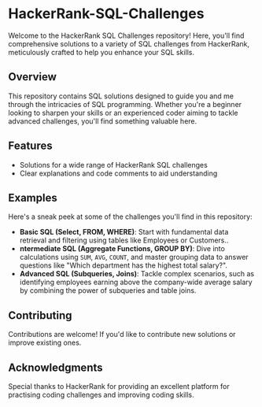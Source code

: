 # HackerRank-SQL-Challenges

Welcome to the HackerRank SQL Challenges repository! Here, you'll find comprehensive solutions to a variety of SQL challenges from HackerRank, meticulously crafted to help you enhance your SQL skills.

## Overview

This repository contains SQL solutions designed to guide you and me through the intricacies of SQL programming. Whether you're a beginner looking to sharpen your skills or an experienced coder aiming to tackle advanced challenges, you'll find something valuable here.

## Features

- Solutions for a wide range of HackerRank SQL challenges
- Clear explanations and code comments to aid understanding

## Examples

Here's a sneak peek at some of the challenges you'll find in this repository:

- **Basic SQL (Select, FROM, WHERE)**: Start with fundamental data retrieval and filtering using tables like Employees or Customers..
- **ntermediate SQL (Aggregate Functions, GROUP BY)**: Dive into calculations using `SUM`, `AVG`, `COUNT`, and master grouping data to answer questions like "Which department has the highest total salary?".
- **Advanced SQL (Subqueries, Joins)**: Tackle complex scenarios, such as identifying employees earning above the company-wide average salary by combining the power of subqueries and table joins.


## Contributing

Contributions are welcome! If you'd like to contribute new solutions or improve existing ones.

## Acknowledgments

Special thanks to HackerRank for providing an excellent platform for practising coding challenges and improving coding skills.
